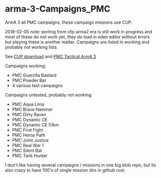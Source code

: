 # arma-3-Campaigns_PMC

ArmA 3 all PMC campaigns, these campaign missions use CUP.

2018-02-05 note: porting from ofp-arma2 era is still work in progress and most of these do not work yet, they do load in eden editor without errors but playing these is another matter. Campaigns are listed in working and probably not working lists.

See [CUP download](http://cup-arma3.org/download) and [PMC Tactical ArmA 3](https://www.pmctactical.org/arma3/index.php)

Campaigns working:
* PMC Guerrilla Bastard
* PMC Powder Bat
* 4 various test campaigns

Campaigns untested, probably not working:
* PMC Aqua Lima
* PMC Brave Hammer
* PMC Dirty Raven
* PMC Dynamic CE
* PMC Dynamic CE 51km
* PMC First Fight
* PMC Heros Path
* PMC Joint Justice
* PMC Real War 1
* PMC Silent Bat
* PMC Tank Hunter

I don't like having several campaigns / missions in one big blob repo, but its also crazy to have 100's of single mission dirs in github root.
